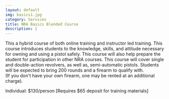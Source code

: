 ```yaml
---
layout: default
img: basics1.jpg
category: Services
title: NRA Basics Blended Course
description: |
---
```

This a hybrid course of both online training and instructor led training. This course introduces students to the knowledge, skills, and attitude necessary for owning and using a pistol safely. This course will also help prepare the student for participation in other NRA courses. This course will cover single and double-action revolvers, as well as, semi-automatic pistols.
Students will be expected to bring 200 rounds and a firearm to qualify with.    
(If you don't have your own firearm, one may be rented at an additional charge).     
   


Individual: $130/person [Requires $65 deposit for training materials]